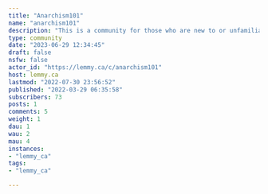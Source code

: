 ```yaml
---
title: "Anarchism101" 
name: "anarchism101"
description: "This is a community for those who are new to or unfamiliar with anarchism, socialism or simply leftist philosophy. Ask basic questions here and learn about what we stand for!Not for 'rightwing anarchists'Inspired by https://lemmygrad.ml/c/communism101"
type: community
date: "2023-06-29 12:34:45"
draft: false
nsfw: false
actor_id: "https://lemmy.ca/c/anarchism101"
host: lemmy.ca
lastmod: "2022-07-30 23:56:52"
published: "2022-03-29 06:35:58"
subscribers: 73
posts: 1
comments: 5
weight: 1
dau: 1
wau: 2
mau: 4
instances:
- "lemmy_ca"
tags: 
- "lemmy_ca"

---
```

